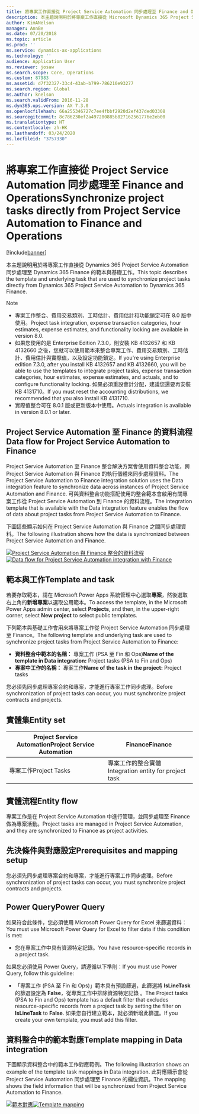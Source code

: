 ```yaml
---
title: 將專案工作直接從 Project Service Automation 同步處理至 Finance and Operations
description: 本主題說明用於將專案工作直接從 Microsoft Dynamics 365 Project Service Automation 同步處理至 Dynamics 365 Finance 的範本與基礎工作。
author: KimANelson
manager: AnnBe
ms.date: 07/20/2018
ms.topic: article
ms.prod: ''
ms.service: dynamics-ax-applications
ms.technology: ''
audience: Application User
ms.reviewer: josaw
ms.search.scope: Core, Operations
ms.custom: 87983
ms.assetid: d7f32327-33c4-43ab-b799-786210e93277
ms.search.region: Global
ms.author: knelson
ms.search.validFrom: 2016-11-28
ms.dyn365.ops.version: AX 7.3.0
ms.openlocfilehash: 66a255346727c7ee4fbbf2920d2ef437ded03308
ms.sourcegitcommit: 8c786230ef2a497280885b827162561776e2eb00
ms.translationtype: HT
ms.contentlocale: zh-HK
ms.lasthandoff: 03/24/2020
ms.locfileid: "3757330"
---
```

# <a name="synchronize-project-tasks-directly-from-project-service-automation-to-finance-and-operations"></a><span data-ttu-id="a467d-103">將專案工作直接從 Project Service Automation 同步處理至 Finance and Operations</span><span class="sxs-lookup"><span data-stu-id="a467d-103">Synchronize project tasks directly from Project Service Automation to Finance and Operations</span></span>

[!include[banner](../includes/banner.md)]

<span data-ttu-id="a467d-104">本主題說明用於將專案工作直接從 Dynamics 365 Project Service Automation 同步處理至 Dynamics 365 Finance 的範本與基礎工作。</span><span class="sxs-lookup"><span data-stu-id="a467d-104">This topic describes the template and underlying task that are used to synchronize project tasks directly from Dynamics 365 Project Service Automation to Dynamics 365 Finance.</span></span>

> [!NOTE]
> - <span data-ttu-id="a467d-105">專案工作整合、費用交易類別、工時估計、費用估計和功能鎖定可在 8.0 版中使用。</span><span class="sxs-lookup"><span data-stu-id="a467d-105">Project task integration, expense transaction categories, hour estimates, expense estimates, and functionality locking are available in version 8.0.</span></span>
> - <span data-ttu-id="a467d-106">如果您使用的是 Enterprise Edition 7.3.0，則安裝 KB 4132657 和 KB 4132660 之後，您就可以使用範本來整合專案工作、費用交易類別、工時估計、費用估計與實際值，以及設定功能鎖定。</span><span class="sxs-lookup"><span data-stu-id="a467d-106">If you're using Enterprise edition 7.3.0, after you install KB 4132657 and KB 4132660, you will be able to use the templates to integrate project tasks, expense transaction categories, hour estimates, expense estimates, and actuals, and to configure functionality locking.</span></span> <span data-ttu-id="a467d-107">如果必須重設會計分配，建議您還要再安裝 KB 4131710。</span><span class="sxs-lookup"><span data-stu-id="a467d-107">If you must reset the accounting distributions, we recommended that you also install KB 4131710.</span></span>
> - <span data-ttu-id="a467d-108">實際值整合可在 8.0.1 版或更新版本中使用。</span><span class="sxs-lookup"><span data-stu-id="a467d-108">Actuals integration is available in version 8.0.1 or later.</span></span>

## <a name="data-flow-for-project-service-automation-to-finance"></a><span data-ttu-id="a467d-109">Project Service Automation 至 Finance 的資料流程</span><span class="sxs-lookup"><span data-stu-id="a467d-109">Data flow for Project Service Automation to Finance</span></span>

<span data-ttu-id="a467d-110">Project Service Automation 至 Finance 整合解決方案會使用資料整合功能，跨 Project Service Automation 與 Finance 的執行個體來同步處理資料。</span><span class="sxs-lookup"><span data-stu-id="a467d-110">The Project Service Automation to Finance integration solution uses the Data integration feature to synchronize data across instances of Project Service Automation and Finance.</span></span> <span data-ttu-id="a467d-111">可與資料整合功能搭配使用的整合範本會啟用有關專案工作從 Project Service Automation 到 Finance 的資料流程。</span><span class="sxs-lookup"><span data-stu-id="a467d-111">The integration template that is available with the Data integration feature enables the flow of data about project tasks from Project Service Automation to Finance.</span></span>

<span data-ttu-id="a467d-112">下圖這些顯示如何在 Project Service Automation 與 Finance 之間同步處理資料。</span><span class="sxs-lookup"><span data-stu-id="a467d-112">The following illustration shows how the data is synchronized between Project Service Automation and Finance.</span></span>

<span data-ttu-id="a467d-113">[![Project Service Automation 與 Finance 整合的資料流程](./media/ProjectTasksFlow.png)](./media/ProjectTasksFlow.png)</span><span class="sxs-lookup"><span data-stu-id="a467d-113">[![Data flow for Project Service Automation integration with Finance](./media/ProjectTasksFlow.png)](./media/ProjectTasksFlow.png)</span></span>

## <a name="template-and-task"></a><span data-ttu-id="a467d-114">範本與工作</span><span class="sxs-lookup"><span data-stu-id="a467d-114">Template and task</span></span>

<span data-ttu-id="a467d-115">若要存取範本，請在 Microsoft Power Apps 系統管理中心選取**專案**，然後選取右上角的**新增專案**以選取公用範本。</span><span class="sxs-lookup"><span data-stu-id="a467d-115">To access the template, in the Microsoft Power Apps admin center, select **Projects**, and then, in the upper-right corner, select **New project** to select public templates.</span></span>

<span data-ttu-id="a467d-116">下列範本與基礎工作會用來將專案工作從 Project Service Automation 同步處理至 Finance。</span><span class="sxs-lookup"><span data-stu-id="a467d-116">The following template and underlying task are used to synchronize project tasks from Project Service Automation to Finance:</span></span>

- <span data-ttu-id="a467d-117">**資料整合中範本的名稱：** 專案工作 (PSA 至 Fin 和 Ops)</span><span class="sxs-lookup"><span data-stu-id="a467d-117">**Name of the template in Data integration:** Project tasks (PSA to Fin and Ops)</span></span>
- <span data-ttu-id="a467d-118">**專案中工作的名稱：** 專案工作</span><span class="sxs-lookup"><span data-stu-id="a467d-118">**Name of the task in the project:** Project tasks</span></span>

<span data-ttu-id="a467d-119">您必須先同步處理專案合約和專案，才能進行專案工作同步處理。</span><span class="sxs-lookup"><span data-stu-id="a467d-119">Before synchronization of project tasks can occur, you must synchronize project contracts and projects.</span></span>

## <a name="entity-set"></a><span data-ttu-id="a467d-120">實體集</span><span class="sxs-lookup"><span data-stu-id="a467d-120">Entity set</span></span>

| <span data-ttu-id="a467d-121">Project Service Automation</span><span class="sxs-lookup"><span data-stu-id="a467d-121">Project Service Automation</span></span> | <span data-ttu-id="a467d-122">Finance</span><span class="sxs-lookup"><span data-stu-id="a467d-122">Finance</span></span>                             |
|----------------------------|-------------------------------------|
| <span data-ttu-id="a467d-123">專案工作</span><span class="sxs-lookup"><span data-stu-id="a467d-123">Project Tasks</span></span>              | <span data-ttu-id="a467d-124">專案工作的整合實體</span><span class="sxs-lookup"><span data-stu-id="a467d-124">Integration entity for project task</span></span> |

## <a name="entity-flow"></a><span data-ttu-id="a467d-125">實體流程</span><span class="sxs-lookup"><span data-stu-id="a467d-125">Entity flow</span></span>

<span data-ttu-id="a467d-126">專案工作是在 Project Service Automation 中進行管理，並同步處理至 Finance 做為專案活動。</span><span class="sxs-lookup"><span data-stu-id="a467d-126">Project tasks are managed in Project Service Automation, and they are synchronized to Finance as project activities.</span></span>

## <a name="prerequisites-and-mapping-setup"></a><span data-ttu-id="a467d-127">先決條件與對應設定</span><span class="sxs-lookup"><span data-stu-id="a467d-127">Prerequisites and mapping setup</span></span>

<span data-ttu-id="a467d-128">您必須先同步處理專案合約和專案，才能進行專案工作同步處理。</span><span class="sxs-lookup"><span data-stu-id="a467d-128">Before synchronization of project tasks can occur, you must synchronize project contracts and projects.</span></span>

## <a name="power-query"></a><span data-ttu-id="a467d-129">Power Query</span><span class="sxs-lookup"><span data-stu-id="a467d-129">Power Query</span></span>

<span data-ttu-id="a467d-130">如果符合此條件，您必須使用 Microsoft Power Query for Excel 來篩選資料：</span><span class="sxs-lookup"><span data-stu-id="a467d-130">You must use Microsoft Power Query for Excel to filter data if this condition is met:</span></span>

- <span data-ttu-id="a467d-131">您在專案工作中具有資源特定記錄。</span><span class="sxs-lookup"><span data-stu-id="a467d-131">You have resource-specific records in a project task.</span></span>

<span data-ttu-id="a467d-132">如果您必須使用 Power Query，請遵循以下準則：</span><span class="sxs-lookup"><span data-stu-id="a467d-132">If you must use Power Query, follow this guideline:</span></span>

- <span data-ttu-id="a467d-133">「專案工作 (PSA 至 Fin 和 Ops)」範本具有預設篩選，此篩選將 **IsLineTask** 的篩選設定為 **False**，從專案工作中排除資源特定記錄 。</span><span class="sxs-lookup"><span data-stu-id="a467d-133">The Project tasks (PSA to Fin and Ops) template has a default filter that excludes resource-specific records from a project task by setting the filter on **IsLineTask** to **False**.</span></span> <span data-ttu-id="a467d-134">如果您自行建立範本，就必須新增此篩選。</span><span class="sxs-lookup"><span data-stu-id="a467d-134">If you create your own template, you must add this filter.</span></span>

## <a name="template-mapping-in-data-integration"></a><span data-ttu-id="a467d-135">資料整合中的範本對應</span><span class="sxs-lookup"><span data-stu-id="a467d-135">Template mapping in Data integration</span></span>

<span data-ttu-id="a467d-136">下圖顯示資料整合中的範本工作對應範例。</span><span class="sxs-lookup"><span data-stu-id="a467d-136">The following illustration shows an example of the template task mappings in Data integration.</span></span> <span data-ttu-id="a467d-137">此對應顯示會從 Project Service Automation 同步處理至 Finance 的欄位資訊。</span><span class="sxs-lookup"><span data-stu-id="a467d-137">The mapping shows the field information that will be synchronized from Project Service Automation to Finance.</span></span>

<span data-ttu-id="a467d-138">[![範本對應](./media/ProjectTasksMapping.png)](./media/ProjectTasksMapping.png)</span><span class="sxs-lookup"><span data-stu-id="a467d-138">[![Template mapping](./media/ProjectTasksMapping.png)](./media/ProjectTasksMapping.png)</span></span>
